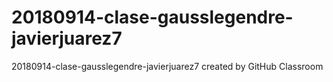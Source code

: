 # 20180914-clase-gausslegendre-javierjuarez7
20180914-clase-gausslegendre-javierjuarez7 created by GitHub Classroom
